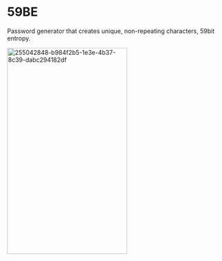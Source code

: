 # 59BE
Password generator that creates unique, non-repeating characters, 59bit entropy.

<img width="279" height="480" alt="255042848-b984f2b5-1e3e-4b37-8c39-dabc294182df" src="https://github.com/user-attachments/assets/5cdc5d9b-5d85-46e1-bccd-73e8519bd755" />
